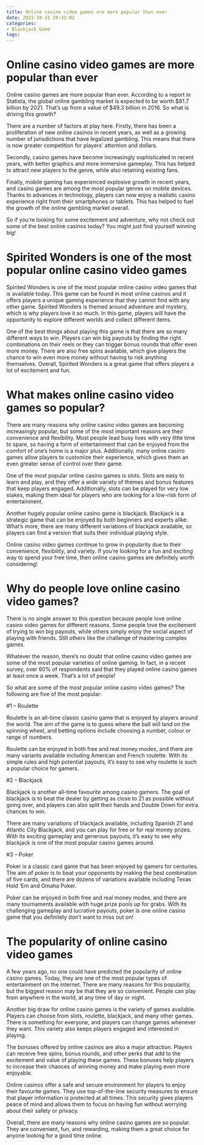 ```yaml
---
title: Online casino video games are more popular than ever
date: 2022-10-31 20:32:02
categories:
- Blackjack Game
tags:
---
```



#  Online casino video games are more popular than ever

Online casino games are more popular than ever. According to a report in Statista, the global online gambling market is expected to be worth $81.7 billion by 2021. That’s up from a value of $49.3 billion in 2016. So what is driving this growth?

There are a number of factors at play here. Firstly, there has been a proliferation of new online casinos in recent years, as well as a growing number of jurisdictions that have legalized gambling. This means that there is now greater competition for players’ attention and dollars.

Secondly, casino games have become increasingly sophisticated in recent years, with better graphics and more immersive gameplay. This has helped to attract new players to the genre, while also retaining existing fans.

Finally, mobile gaming has experienced explosive growth in recent years, and casino games are among the most popular genres on mobile devices. Thanks to advances in technology, players can now enjoy a realistic casino experience right from their smartphones or tablets. This has helped to fuel the growth of the online gambling market overall.

So if you’re looking for some excitement and adventure, why not check out some of the best online casinos today? You might just find yourself winning big!

#  Spirited Wonders is one of the most popular online casino video games 

Spirited Wonders is one of the most popular online casino video games that is available today. This game can be found in most online casinos and it offers players a unique gaming experience that they cannot find with any other game. Spirited Wonders is themed around adventure and mystery, which is why players love it so much. In this game, players will have the opportunity to explore different worlds and collect different items. 

One of the best things about playing this game is that there are so many different ways to win. Players can win big payouts by finding the right combinations on their reels or they can trigger bonus rounds that offer even more money. There are also free spins available, which give players the chance to win even more money without having to risk anything themselves. Overall, Spirited Wonders is a great game that offers players a lot of excitement and fun.

#  What makes online casino video games so popular?

There are many reasons why online casino video games are becoming increasingly popular, but some of the most important reasons are their convenience and flexibility. Most people lead busy lives with very little time to spare, so having a form of entertainment that can be enjoyed from the comfort of one’s home is a major plus. Additionally, many online casino games allow players to customize their experience, which gives them an even greater sense of control over their game.

One of the most popular online casino games is slots. Slots are easy to learn and play, and they offer a wide variety of themes and bonus features that keep players engaged. Additionally, slots can be played for very low stakes, making them ideal for players who are looking for a low-risk form of entertainment.

Another hugely popular online casino game is blackjack. Blackjack is a strategic game that can be enjoyed by both beginners and experts alike. What’s more, there are many different variations of blackjack available, so players can find a version that suits their individual playing style.

Online casino video games continue to grow in popularity due to their convenience, flexibility, and variety. If you’re looking for a fun and exciting way to spend your free time, then online casino games are definitely worth considering!

#  Why do people love online casino video games?

There is no single answer to this question because people love online casino video games for different reasons. Some people love the excitement of trying to win big payouts, while others simply enjoy the social aspect of playing with friends. Still others like the challenge of mastering complex games.

Whatever the reason, there’s no doubt that online casino video games are some of the most popular varieties of online gaming. In fact, in a recent survey, over 60% of respondents said that they played online casino games at least once a week. That’s a lot of people!

So what are some of the most popular online casino video games? The following are five of the most popular:

#1 – Roulette

Roulette is an all-time classic casino game that is enjoyed by players around the world. The aim of the game is to guess where the ball will land on the spinning wheel, and betting options include choosing a number, colour or range of numbers.

Roulette can be enjoyed in both free and real money modes, and there are many variants available including American and French roulette. With its simple rules and high potential payouts, it’s easy to see why roulette is such a popular choice for gamers.

#2 – Blackjack

Blackjack is another all-time favourite among casino gamers. The goal of blackjack is to beat the dealer by getting as close to 21 as possible without going over, and players can also split their hands and Double Down for extra chances to win.

There are many variations of blackjack available, including Spanish 21 and Atlantic City Blackjack, and you can play for free or for real money prizes. With its exciting gameplay and generous payouts, it’s easy to see why blackjack is one of the most popular casino games around.

#3 – Poker

Poker is a classic card game that has been enjoyed by gamers for centuries. The aim of poker is to beat your opponents by making the best combination of five cards, and there are dozens of variations available including Texas Hold ‘Em and Omaha Poker.

Poker can be enjoyed in both free and real money modes, and there are many tournaments available with huge prize pools up for grabs. With its challenging gameplay and lucrative payouts, poker is one online casino game that you definitely don’t want to miss out on!

#  The popularity of online casino video games

A few years ago, no one could have predicted the popularity of online casino games. Today, they are one of the most popular types of entertainment on the internet. There are many reasons for this popularity, but the biggest reason may be that they are so convenient. People can play from anywhere in the world, at any time of day or night.

Another big draw for online casino games is the variety of games available. Players can choose from slots, roulette, blackjack, and many other games. There is something for everyone, and players can change games whenever they want. This variety also keeps players engaged and interested in playing.

The bonuses offered by online casinos are also a major attraction. Players can receive free spins, bonus rounds, and other perks that add to the excitement and value of playing these games. These bonuses help players to increase their chances of winning money and make playing even more enjoyable.

Online casinos offer a safe and secure environment for players to enjoy their favourite games. They use top-of-the-line security measures to ensure that player information is protected at all times. This security gives players peace of mind and allows them to focus on having fun without worrying about their safety or privacy.

Overall, there are many reasons why online casino games are so popular. They are convenient, fun, and rewarding, making them a great choice for anyone looking for a good time online.